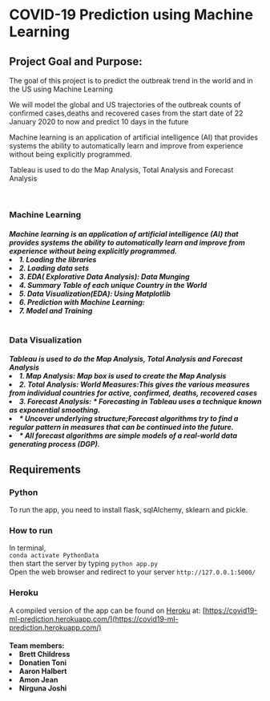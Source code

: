 <h1> COVID-19 Prediction using Machine Learning</h1>

<h2>Project Goal and Purpose:</h2
</h4>The goal of this project is to predict the outbreak trend in the world and in the US using Machine Learning

We will model the global and US trajectories of the outbreak counts of confirmed cases,deaths and recovered cases from the start date of 22 January 2020 to now and predict 10 days in the future

Machine learning is an application of artificial intelligence (AI) that provides systems the ability to automatically learn and improve from experience without being explicitly programmed.

Tableau is used to do the Map Analysis, Total Analysis and Forecast Analysis

</h4>

<br>
<h3>Machine Learning</h3>

<h5>Machine learning is an application of artificial intelligence (AI) that provides systems the ability to automatically learn and improve from experience without being explicitly programmed.
<li>1. Loading the libraries</li>

<li>2. Loading data sets</li>
<li>3. EDA( Explorative Data Analysis): Data Munging</li>
<li>4. Summary Table of each unique Country in the World</li>
<li>5. Data Visualization(EDA): Using Matplotlib</li>
<li>6. Prediction with Machine Learning:</li>
<li>7. Model and Training</li>

<br>
<h3>Data Visualization</h3>

<h5>Tableau is used to do the Map Analysis, Total Analysis and Forecast Analysis
<li>1. Map Analysis: Map box is used to create the Map Analysis </li>

<li>2. Total Analysis: World Measures:This gives the various measures from individual countries for active, confirmed, deaths, recovered cases</li>

<li>3. Forecast Analysis: * Forecasting in Tableau uses a technique known as exponential smoothing. </li>
<li>* Uncover underlying structure;Forecast algorithms try to find a regular pattern in measures that can be continued into the future. </li>
<li> * All forecast algorithms are simple models of a real-world data generating process (DGP).</li>

## Requirements

### Python

To run the app, you need to install flask, sqlAlchemy, sklearn and pickle.
<br>

### How to run

In terminal, <br>
`conda activate PythonData` <br>
then start the server by typing `python app.py`<br>
Open the web browser and redirect to your server `http://127.0.0.1:5000/`

### Heroku

A compiled version of the app can be found on [Heroku](https://www.heroku.com/home) at:
[https://covid19-ml-prediction.herokuapp.com/](https://covid19-ml-prediction.herokuapp.com/)

<h4>Team members:
 <li>Brett Childress</li>
<li>Donatien Toni</li>
<li>Aaron Halbert</li>
<li>Amon Jean</li>
<li>Nirguna Joshi</li>
</h4>
